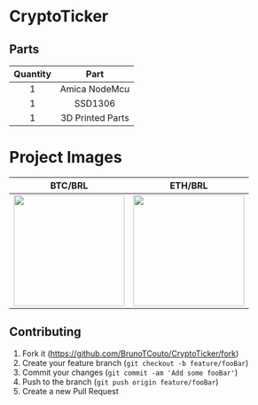 # CryptoTicker

## Parts
| Quantity |       Part       |
|:--------:|:----------------:|
|     1    |   Amica NodeMcu  |
|     1    |      SSD1306     |
|     1    | 3D Printed Parts |

# Project Images

|                                                           BTC/BRL                                                           |                                                           ETH/BRL                                                           |
|:-----------------------------------------------------------------------------------------------------------------------------:|:-----------------------------------------------------------------------------------------------------------------------------:|
| <img src="https://user-images.githubusercontent.com/23619646/109252877-4b48df00-77cd-11eb-98cf-c540c77ab8b0.jpg" width="200"> | <img src="https://user-images.githubusercontent.com/23619646/109252882-4c7a0c00-77cd-11eb-951b-df09aa6e42e1.jpg" width="200"> |

## Contributing

1. Fork it (<https://github.com/BrunoTCouto/CryptoTicker/fork>)
2. Create your feature branch (`git checkout -b feature/fooBar`)
3. Commit your changes (`git commit -am 'Add some fooBar'`)
4. Push to the branch (`git push origin feature/fooBar`)
5. Create a new Pull Request
